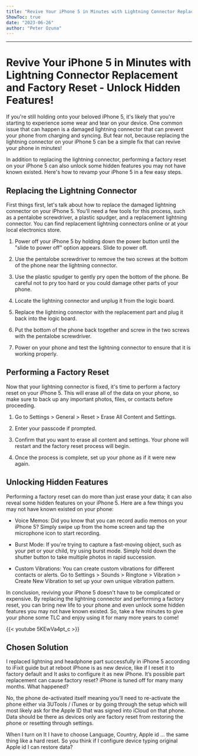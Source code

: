```yaml
---
title: "Revive Your iPhone 5 in Minutes with Lightning Connector Replacement and Factory Reset - Unlock Hidden Features!"
ShowToc: true 
date: "2023-06-26"
author: "Peter Ozuna"
---
```

*****
# Revive Your iPhone 5 in Minutes with Lightning Connector Replacement and Factory Reset - Unlock Hidden Features!

If you're still holding onto your beloved iPhone 5, it's likely that you're starting to experience some wear and tear on your device. One common issue that can happen is a damaged lightning connector that can prevent your phone from charging and syncing. But fear not, because replacing the lightning connector on your iPhone 5 can be a simple fix that can revive your phone in minutes!

In addition to replacing the lightning connector, performing a factory reset on your iPhone 5 can also unlock some hidden features you may not have known existed. Here's how to revamp your iPhone 5 in a few easy steps.

## Replacing the Lightning Connector

First things first, let's talk about how to replace the damaged lightning connector on your iPhone 5. You'll need a few tools for this process, such as a pentalobe screwdriver, a plastic spudger, and a replacement lightning connector. You can find replacement lightning connectors online or at your local electronics store.

1. Power off your iPhone 5 by holding down the power button until the "slide to power off" option appears. Slide to power off.

2. Use the pentalobe screwdriver to remove the two screws at the bottom of the phone near the lightning connector.

3. Use the plastic spudger to gently pry open the bottom of the phone. Be careful not to pry too hard or you could damage other parts of your phone.

4. Locate the lightning connector and unplug it from the logic board.

5. Replace the lightning connector with the replacement part and plug it back into the logic board.

6. Put the bottom of the phone back together and screw in the two screws with the pentalobe screwdriver.

7. Power on your phone and test the lightning connector to ensure that it is working properly.

## Performing a Factory Reset

Now that your lightning connector is fixed, it's time to perform a factory reset on your iPhone 5. This will erase all of the data on your phone, so make sure to back up any important photos, files, or contacts before proceeding.

1. Go to Settings > General > Reset > Erase All Content and Settings.

2. Enter your passcode if prompted.

3. Confirm that you want to erase all content and settings. Your phone will restart and the factory reset process will begin.

4. Once the process is complete, set up your phone as if it were new again.

## Unlocking Hidden Features

Performing a factory reset can do more than just erase your data; it can also reveal some hidden features on your iPhone 5. Here are a few things you may not have known existed on your phone:

* Voice Memos: Did you know that you can record audio memos on your iPhone 5? Simply swipe up from the home screen and tap the microphone icon to start recording.

* Burst Mode: If you're trying to capture a fast-moving object, such as your pet or your child, try using burst mode. Simply hold down the shutter button to take multiple photos in rapid succession.

* Custom Vibrations: You can create custom vibrations for different contacts or alerts. Go to Settings > Sounds > Ringtone > Vibration > Create New Vibration to set up your own unique vibration pattern.

In conclusion, reviving your iPhone 5 doesn't have to be complicated or expensive. By replacing the lightning connector and performing a factory reset, you can bring new life to your phone and even unlock some hidden features you may not have known existed. So, take a few minutes to give your phone some TLC and enjoy using it for many more years to come!

{{< youtube 5KEwVa4pt_c >}} 



## Chosen Solution
 I replaced lightning and headphone part successfully in iPhone 5 according to iFixit guide but at reboot iPhone is as new device,  like if I reset it to factory default and It asks to configure it as new iPhone.
It’s possible part replacement can cause factory reset?
iPhone is tuned off for many many months.
What happened?

 No, the phone de-activated itself meaning you’ll need to re-activate the phone either via 3UTools / iTunes or by going through the setup which will most likely ask for the Apple ID that was signed into iCloud on that phone.
Data should be there as devices only are factory reset from restoring the phone or resetting through settings.

 When I turn on It I have to choose Language, Country, Apple id … the same thing like a hard reset.
So you think if I configure device typing original Apple id I can restore data?





